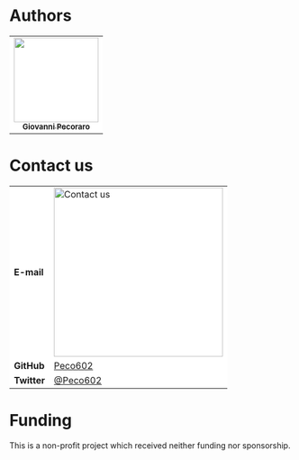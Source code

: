 # Authors

<table align="center">

<tr>
	
<td align="center" style="border: 0px !important; background-color: white;">
<a href="https://github.com/Peco602">
<img src="https://avatars.githubusercontent.com/u/13527424?v=4?s=100" width="150px;" alt=""/><br />
<sub><b>Giovanni Pecoraro</b></sub>
</a>
</td>	

</tr>

</table>


# Contact us

<table>
<tr>
<td style="border: 0px !important; background-color: white;">
<b>E-mail</b>
</td>
<td style="border: 0px !important; background-color: white;">
<img src="contactus.png" width="300px" alt="Contact us">
</td>
</tr>
<tr>
<td style="border: 0px !important; background-color: white;">
<b>GitHub</b>
</td>
<td style="border: 0px !important; background-color: white;">
<a href="https://github.com/Peco602">Peco602</a>
</td>
</tr>
<tr>
<td style="border: 0px !important; background-color: white;">
<b>Twitter</b>
</td>
<td style="border: 0px !important; background-color: white;">
<a href="https://www.twitter.com/Peco602">@Peco602</a>
</td>
</tr>
</table>

# Funding

This is a non-profit project which received neither funding nor sponsorship.

